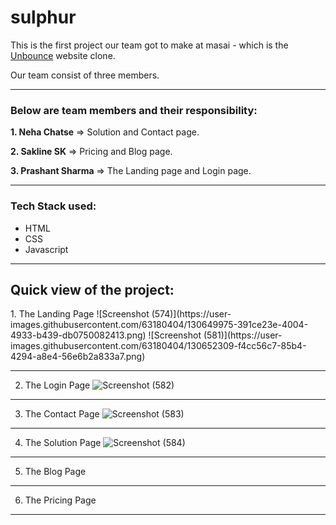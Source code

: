 # sulphur

This is the first project our team got to make at masai - which is the <a href="https://unbounce.com/">Unbounce</a> website clone.

Our team consist of three members.
<hr>

<h3>Below are team members and their responsibility:</h3>
<p><b>1. Neha Chatse</b>     => Solution and Contact page.</p>
<p><b>2. Sakline SK</b>      => Pricing and Blog page.</p>
<p><b>3. Prashant Sharma</b> => The Landing page and Login page.</p>
<hr>

<h3>Tech Stack used:</h3>
<ul>
  <li>HTML</li>
  <li>CSS</li>
  <li>Javascript</li>
</ul>
<hr>

<h2>Quick view of the project:</h2>
1. The Landing Page
![Screenshot (574)](https://user-images.githubusercontent.com/63180404/130649975-391ce23e-4004-4933-b439-db0750082413.png)
![Screenshot (581)](https://user-images.githubusercontent.com/63180404/130652309-f4cc56c7-85b4-4294-a8e4-56e6b2a833a7.png)
<hr>

2. The Login Page
![Screenshot (582)](https://user-images.githubusercontent.com/63180404/130652383-18723636-f955-4e6c-8fa7-37a2d18c382a.png)
<hr>

3. The Contact Page
![Screenshot (583)](https://user-images.githubusercontent.com/63180404/130652452-1aabc317-0ff9-4a68-9680-cb1b96883785.png)
<hr>

4. The Solution Page
![Screenshot (584)](https://user-images.githubusercontent.com/63180404/130652822-47b0248f-2049-4819-bc8d-bba5a1d31f0e.png)
<hr>

5. The Blog Page

<hr>

6. The Pricing Page

<hr>
